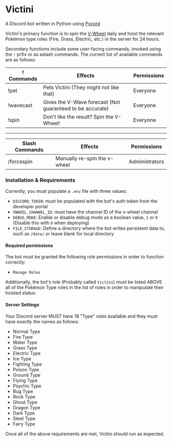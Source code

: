 # Victini

A Discord bot written in Python using [Pycord](https://pycord.dev)

Victini's primary function is to spin the [V-Wheel](https://bulbapedia.bulbagarden.net/wiki/Victini_(Gates_to_Infinity)) daily and hoist the relevant Pokémon type roles (Fire, Grass, Electric, etc.) in the server for 24 hours.

Secondary functions include some user-facing commands, invoked using the `!` prfix or as aslash commands. The current list of available commands are as follows:

| ! Commands | Effects                                                   | Permissions |
|------------|-----------------------------------------------------------|-------------|
| !pet       | Pets Victini (They might not like that)                   | Everyone    |
| !wavecast  | Gives the V-Wave forecast (Not guaranteed to be accurate) | Everyone    |
| !spin      | Don't like the result? Spin the V-Wheel!                  | Everyone    |
----
| Slash Commands | Effects                      | Permissions    |
|----------------|------------------------------|----------------|
| /forcespin     | Manually re-spin the v-wheel | Administrators |

### Installation & Requirements

Currently, you must populate a `.env` file with three values:

- `DISCORD_TOKEN`: must be populated with the bot's auth token from the developer portal
- `VWHEEL_CHANNEL_ID`: must have the channel ID of the v-wheel channel
- `DEBUG_MODE`: Enable or disable debug mode as a boolean value, `1` or `0` (Disable this with `0` when deploying)
- `FILE_STORAGE`: Define a directory where the bot writes persistent data to, such as `/data/` or leave blank for local directory

#### Required permissions

The bot must be granted the following role permissions in order to function correctly:
- `Manage Roles`

Additionally, the bot's role (Probably called `Victini`) _must_ be listed ABOVE all of the Pokémon Type roles in the list of roles in order to manipulate their hoisted status.

#### Server Settings

Your Discord server MUST have 18 "Type" roles available and they must have *exactly* the names as follows:

- Normal Type
- Fire Type
- Water Type
- Grass Type
- Electric Type
- Ice Type
- Fighting Type
- Poison Type
- Ground Type
- Flying Type
- Psychic Type
- Bug Type
- Rock Type
- Ghost Type
- Dragon Type
- Dark Type
- Steel Type
- Fairy Type

Once all of the above requirements are met, Victini should run as expected.
